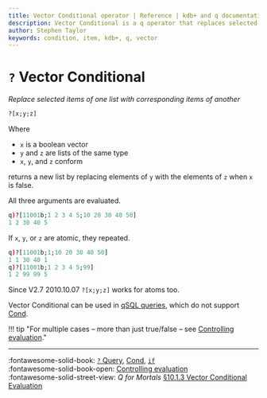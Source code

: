 ```yaml
---
title: Vector Conditional operator | Reference | kdb+ and q documentation
description: Vector Conditional is a q operator that replaces selected items of one list with corresponding items of another.
author: Stephen Taylor
keywords: condition, item, kdb+, q, vector
---
```

# `?` Vector Conditional 




_Replace selected items of one list with corresponding items of another_

```txt
?[x;y;z]
```

Where

-   `x` is a boolean vector
-   `y` and `z` are lists of the same type
-   `x`, `y`, and `z` conform

returns a new list by replacing elements of `y` with the elements of `z` when `x` is false. 

All three arguments are evaluated.

```q
q)?[11001b;1 2 3 4 5;10 20 30 40 50]
1 2 30 40 5
```

If `x`, `y`, or `z` are atomic, they repeated.

```q
q)?[11001b;1;10 20 30 40 50]
1 1 30 40 1
q)?[11001b;1 2 3 4 5;99]
1 2 99 99 5
```

Since V2.7 2010.10.07 `?[x;y;z]` works for atoms too.


Vector Conditional can be used in [qSQL queries](../basics/qsql.md), which do not support [Cond](cond.md).


!!! tip "For multiple cases – more than just true/false – see [Controlling evaluation](../basics/control.md#case)."

----
:fontawesome-solid-book:
[`?` Query](overloads.md#query),
[Cond](cond.md),
[`if`](if.md)
<br>
:fontawesome-solid-book-open:
[Controlling evaluation](../basics/control.md)
<br>
:fontawesome-solid-street-view:
_Q for Mortals_
[§10.1.3 Vector Conditional Evaluation](/q4m3/10_Execution_Control/#1013-vector-conditional-evaluation)
